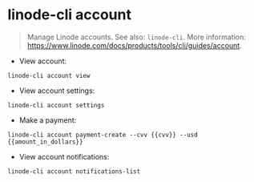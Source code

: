 # linode-cli account

> Manage Linode accounts.
> See also: `linode-cli`.
> More information: <https://www.linode.com/docs/products/tools/cli/guides/account>.

- View account:

`linode-cli account view`

- View account settings:

`linode-cli account settings`

- Make a payment:

`linode-cli account payment-create --cvv {{cvv}} --usd {{amount_in_dollars}}`

- View account notifications:

`linode-cli account notifications-list`
